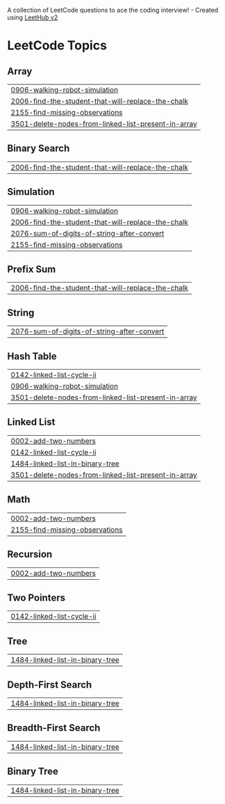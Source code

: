 A collection of LeetCode questions to ace the coding interview! - Created using [LeetHub v2](https://github.com/arunbhardwaj/LeetHub-2.0)
<!---LeetCode Topics Start-->
# LeetCode Topics
## Array
|  |
| ------- |
| [0906-walking-robot-simulation](https://github.com/nitish1391016/leetcode/tree/master/0906-walking-robot-simulation) |
| [2006-find-the-student-that-will-replace-the-chalk](https://github.com/nitish1391016/leetcode/tree/master/2006-find-the-student-that-will-replace-the-chalk) |
| [2155-find-missing-observations](https://github.com/nitish1391016/leetcode/tree/master/2155-find-missing-observations) |
| [3501-delete-nodes-from-linked-list-present-in-array](https://github.com/nitish1391016/leetcode/tree/master/3501-delete-nodes-from-linked-list-present-in-array) |
## Binary Search
|  |
| ------- |
| [2006-find-the-student-that-will-replace-the-chalk](https://github.com/nitish1391016/leetcode/tree/master/2006-find-the-student-that-will-replace-the-chalk) |
## Simulation
|  |
| ------- |
| [0906-walking-robot-simulation](https://github.com/nitish1391016/leetcode/tree/master/0906-walking-robot-simulation) |
| [2006-find-the-student-that-will-replace-the-chalk](https://github.com/nitish1391016/leetcode/tree/master/2006-find-the-student-that-will-replace-the-chalk) |
| [2076-sum-of-digits-of-string-after-convert](https://github.com/nitish1391016/leetcode/tree/master/2076-sum-of-digits-of-string-after-convert) |
| [2155-find-missing-observations](https://github.com/nitish1391016/leetcode/tree/master/2155-find-missing-observations) |
## Prefix Sum
|  |
| ------- |
| [2006-find-the-student-that-will-replace-the-chalk](https://github.com/nitish1391016/leetcode/tree/master/2006-find-the-student-that-will-replace-the-chalk) |
## String
|  |
| ------- |
| [2076-sum-of-digits-of-string-after-convert](https://github.com/nitish1391016/leetcode/tree/master/2076-sum-of-digits-of-string-after-convert) |
## Hash Table
|  |
| ------- |
| [0142-linked-list-cycle-ii](https://github.com/nitish1391016/leetcode/tree/master/0142-linked-list-cycle-ii) |
| [0906-walking-robot-simulation](https://github.com/nitish1391016/leetcode/tree/master/0906-walking-robot-simulation) |
| [3501-delete-nodes-from-linked-list-present-in-array](https://github.com/nitish1391016/leetcode/tree/master/3501-delete-nodes-from-linked-list-present-in-array) |
## Linked List
|  |
| ------- |
| [0002-add-two-numbers](https://github.com/nitish1391016/leetcode/tree/master/0002-add-two-numbers) |
| [0142-linked-list-cycle-ii](https://github.com/nitish1391016/leetcode/tree/master/0142-linked-list-cycle-ii) |
| [1484-linked-list-in-binary-tree](https://github.com/nitish1391016/leetcode/tree/master/1484-linked-list-in-binary-tree) |
| [3501-delete-nodes-from-linked-list-present-in-array](https://github.com/nitish1391016/leetcode/tree/master/3501-delete-nodes-from-linked-list-present-in-array) |
## Math
|  |
| ------- |
| [0002-add-two-numbers](https://github.com/nitish1391016/leetcode/tree/master/0002-add-two-numbers) |
| [2155-find-missing-observations](https://github.com/nitish1391016/leetcode/tree/master/2155-find-missing-observations) |
## Recursion
|  |
| ------- |
| [0002-add-two-numbers](https://github.com/nitish1391016/leetcode/tree/master/0002-add-two-numbers) |
## Two Pointers
|  |
| ------- |
| [0142-linked-list-cycle-ii](https://github.com/nitish1391016/leetcode/tree/master/0142-linked-list-cycle-ii) |
## Tree
|  |
| ------- |
| [1484-linked-list-in-binary-tree](https://github.com/nitish1391016/leetcode/tree/master/1484-linked-list-in-binary-tree) |
## Depth-First Search
|  |
| ------- |
| [1484-linked-list-in-binary-tree](https://github.com/nitish1391016/leetcode/tree/master/1484-linked-list-in-binary-tree) |
## Breadth-First Search
|  |
| ------- |
| [1484-linked-list-in-binary-tree](https://github.com/nitish1391016/leetcode/tree/master/1484-linked-list-in-binary-tree) |
## Binary Tree
|  |
| ------- |
| [1484-linked-list-in-binary-tree](https://github.com/nitish1391016/leetcode/tree/master/1484-linked-list-in-binary-tree) |
<!---LeetCode Topics End-->